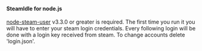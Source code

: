 #### SteamIdle for node.js
[node-steam-user](https://github.com/DoctorMcKay/node-steam-user) v3.3.0 or greater is required. The first time you run it you will have to enter your steam login credentials. Every following login will be done with a login key received from steam. To change accounts delete 'login.json'.